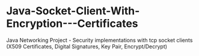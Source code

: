 # Java-Socket-Client-With-Encryption---Certificates
Java Networking Project - Security implementations with tcp socket clients (X509 Certificates, Digital Signatures, Key Pair, Encrypt/Decrypt)
